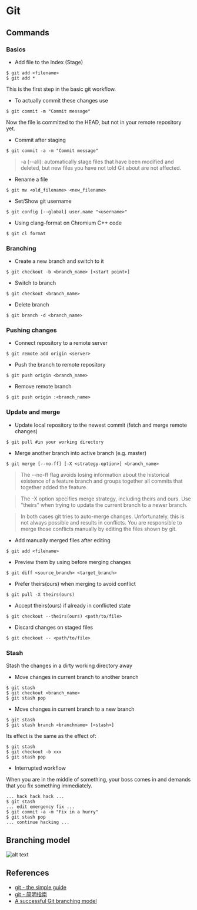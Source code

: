 # Git

## Commands

### Basics

* Add file to the Index (Stage)

```
$ git add <filename>
$ git add *
```

This is the first step in the basic git workflow.

* To actually commit these changes use

```
$ git commit -m "Commit message"
```

Now the file is committed to the HEAD, but not in your remote repository yet.

* Commit after staging

```
$ git commit -a -m "Commit message"
```
> -a (--all): automatically stage files that have been modified and deleted, but new files you have not told Git about are not affected.

* Rename a file

```
$ git mv <old_filename> <new_filename>
```

* Set/Show git username

```
$ git config [--global] user.name "<username>"
```

* Using clang-format on Chromium C++ code

```
$ git cl format
```

### Branching

* Create a new branch and switch to it

```
$ git checkout -b <branch_name> [<start point>]
```

* Switch to branch

```
$ git checkout <branch_name>
```

* Delete branch

```
$ git branch -d <branch_name>
```

### Pushing changes

* Connect repository to a remote server

```
$ git remote add origin <server>
```

* Push the branch to remote repository

```
$ git push origin <branch_name>
```

* Remove remote branch

```
$ git push origin :<branch_name>
```

### Update and merge

* Update local repository to the newest commit (fetch and merge remote changes)

```
$ git pull #in your working directory
```

* Merge another branch into active branch (e.g. master)

```
$ git merge [--no-ff] [-X <strategy-option>] <branch_name>
```
> The --no-ff flag avoids losing information about the historical existence of a feature branch and groups together all commits that together added the feature.

> The -X option specifies merge strategy, including theirs and ours. Use "theirs" when trying to updata the current branch to a newer branch.

> In both cases git tries to auto-merge changes. Unfortunately, this is not always possible and results in conflicts. You are responsible to merge those conflicts manually by editing the files shown by git.


* Add manually merged files after editing

```
$ git add <filename>
```

* Preview them by using before merging changes

```
$ git diff <source_branch> <target_branch>
```

* Prefer theirs(ours) when merging to avoid conflict

```
$ git pull -X theirs(ours)
```

* Accept theirs(ours) if already in conflicted state

```
$ git checkout --theirs(ours) <path/to/file>
```

* Discard changes on staged files

```
$ git checkout -- <path/to/file>
```

### Stash

Stash the changes in a dirty working directory away

* Move changes in current branch to another branch

```
$ git stash
$ git checkout <branch_name>
$ git stash pop
```

* Move changes in current branch to a new branch

```
$ git stash
$ git stash branch <branchname> [<stash>]
```

Its effect is the same as the effect of:

```
$ git stash
$ git checkout -b xxx
$ git stash pop
```
* Interrupted workflow

When you are in the middle of something, your boss comes in and demands that you fix something immediately.

```
... hack hack hack ...
$ git stash
... edit emergency fix ...
$ git commit -a -m "Fix in a hurry"
$ git stash pop
... continue hacking ...
```

## Branching model

![alt text](http://nvie.com/img/git-model@2x.png "Branching model")


## References

* [git - the simple guide](http://rogerdudler.github.io/git-guide/index.html)
* [git - 简明指南](http://rogerdudler.github.io/git-guide/index.zh.html)
* [A successful Git branching model](http://nvie.com/posts/a-successful-git-branching-model/)
